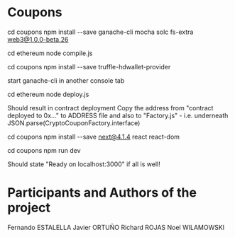 # Coupons

cd coupons npm install --save ganache-cli mocha solc fs-extra web3@1.0.0-beta.26

cd ethereum node compile.js

cd coupons npm install --save truffle-hdwallet-provider

start ganache-cli in another console tab

cd ethereum node deploy.js

Should result in contract deployment Copy the address from "contract deployed to 0x..." to ADDRESS file and also to "Factory.js" - i.e. underneath JSON.parse(CryptoCouponFactory.interface)

cd coupons npm install --save next@4.1.4 react react-dom

cd coupons npm run dev

Should state "Ready on localhost:3000" if all is well!


# Participants and Authors of the project 

Fernando ESTALELLA
Javier ORTUÑO
Richard ROJAS
Noel WILAMOWSKI



